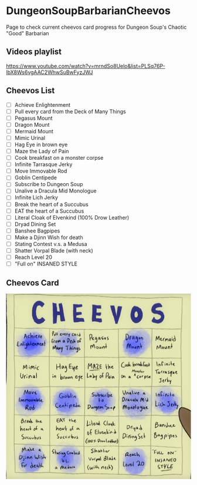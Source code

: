 # DungeonSoupBarbarianCheevos
Page to check current cheevos card progress for Dungeon Soup's Chaotic "Good" Barbarian

## Videos playlist
https://www.youtube.com/watch?v=mrndSo8Uelo&list=PLSq76P-lbX8Ws6vgAAC2WhwSuBwFyzJWJ

## Cheevos List
- [ ] Achieve Enlightenment
- [ ] Pull every card from the Deck of Many Things
- [ ] Pegasus Mount
- [ ] Dragon Mount
- [ ] Mermaid Mount
- [ ] Mimic Urinal
- [ ] Hag Eye in brown eye
- [ ] Maze the Lady of Pain
- [ ] Cook breakfast on a monster corpse
- [ ] Infinite Tarrasque Jerky
- [ ] Move Immovable Rod
- [ ] Goblin Centipede
- [ ] Subscribe to Dungeon Soup
- [ ] Unalive a Dracula Mid Monologue
- [ ] Infinite Lich Jerky
- [ ] Break the heart of a Succubus
- [ ] EAT the heart of a Succubus
- [ ] Literal Cloak of Elvenkind (100% Drow Leather)
- [ ] Dryad Dining Set
- [ ] Banshee Bagpipes
- [ ] Make a Djinn Wish for death
- [ ] Stating Contest v.s. a Medusa
- [ ] Shatter Vorpal Blade (with neck)
- [ ] Reach Level 20
- [ ] "Full on" INSANED STYLE

## Cheevos Card
<img src="docs/images/cheevos_card.png" align="right">
